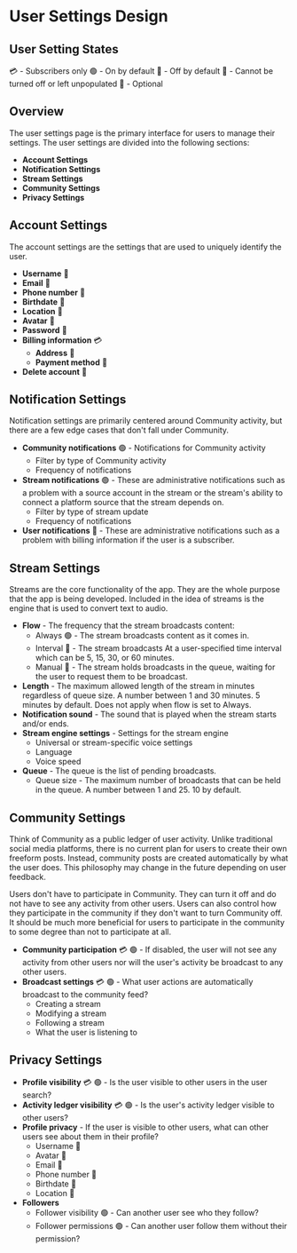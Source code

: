 # User Settings Design

## User Setting States

💳 - Subscribers only
🟢 - On by default
🔴 - Off by default
🚫 - Cannot be turned off or left unpopulated
🤝 - Optional

## Overview

The user settings page is the primary interface for users to manage their settings. The user settings are divided into the following sections:

- **Account Settings**
- **Notification Settings**
- **Stream Settings**
- **Community Settings**
- **Privacy Settings**

## Account Settings

The account settings are the settings that are used to uniquely identify the user.

- **Username** 🚫
- **Email** 🚫
- **Phone number** 🤝
- **Birthdate** 🤝
- **Location** 🤝
- **Avatar** 🤝
- **Password** 🚫
- **Billing information** 💳
  - **Address** 🚫
  - **Payment method** 🚫
- **Delete account** 🚫

## Notification Settings

Notification settings are primarily centered around Community activity, but there are a few edge cases that don't fall under Community.

- **Community notifications** 🟢 - Notifications for Community activity
  - Filter by type of Community activity
  - Frequency of notifications
- **Stream notifications** 🟢 - These are administrative notifications such as a problem with a source account in the stream or the stream's ability to connect a platform source that the stream depends on.
  - Filter by type of stream update
  - Frequency of notifications
- **User notifications** 🚫 - These are administrative notifications such as a problem with billing information if the user is a subscriber.

## Stream Settings

Streams are the core functionality of the app. They are the whole purpose that the app is being developed. Included in the idea of streams is the engine that is used to convert text to audio.

- **Flow** - The frequency that the stream broadcasts content:
  - Always 🟢 - The stream broadcasts content as it comes in.
  - Interval 🔴 - The stream broadcasts At a user-specified time interval which can be 5, 15, 30, or 60 minutes.
  - Manual 🔴 - The stream holds broadcasts in the queue, waiting for the user to request them to be broadcast.
- **Length** - The maximum allowed length of the stream in minutes regardless of queue size. A number between 1 and 30 minutes. 5 minutes by default. Does not apply when flow is set to Always.
- **Notification sound** - The sound that is played when the stream starts and/or ends.
- **Stream engine settings** - Settings for the stream engine
  - Universal or stream-specific voice settings
  - Language
  - Voice speed
- **Queue** - The queue is the list of pending broadcasts.
  - Queue size - The maximum number of broadcasts that can be held in the queue. A number between 1 and 25. 10 by default.

## Community Settings

Think of Community as a public ledger of user activity. Unlike traditional social media platforms, there is no current plan for users to create their own freeform posts. Instead, community posts are created automatically by what the user does. This philosophy may change in the future depending on user feedback.

Users don't have to participate in Community. They can turn it off and do not have to see any activity from other users. Users can also control how they participate in the community if they don't want to turn Community off. It should be much more beneficial for users to participate in the community to some degree than not to participate at all.

- **Community participation** 💳 🟢 - If disabled, the user will not see any activity from other users nor will the user's activity be broadcast to any other users.
- **Broadcast settings** 💳 🟢 - What user actions are automatically broadcast to the community feed?
  - Creating a stream
  - Modifying a stream
  - Following a stream
  - What the user is listening to

## Privacy Settings

- **Profile visibility** 💳 🟢 - Is the user visible to other users in the user search?
- **Activity ledger visibility** 💳 🟢 - Is the user's activity ledger visible to other users?
- **Profile privacy** - If the user is visible to other users, what can other users see about them in their profile?
  - Username 🚫
  - Avatar 🚫
  - Email 🔴
  - Phone number 🔴
  - Birthdate 🔴
  - Location 🔴
- **Followers**
  - Follower visibility 🟢 - Can another user see who they follow?
  - Follower permissions 🟢 - Can another user follow them without their permission?
